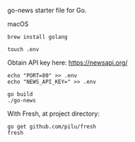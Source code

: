 go-news starter file for Go.

macOS
```
brew install golang
```

```
touch .env
```

Obtain API key here: https://newsapi.org/
```
echo "PORT=80" >> .env
echo "NEWS_API_KEY=" >> .env
```

```
go build
./go-news
```

With Fresh, at project directory:
```
go get github.com/pilu/fresh
fresh
```
